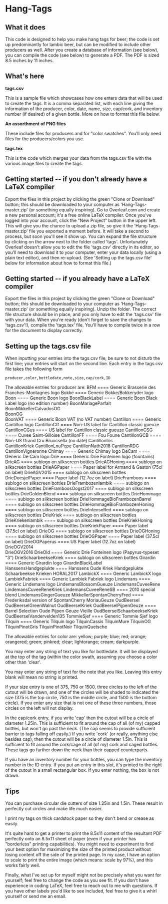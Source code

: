 # Hang-Tags

What it does
------------

This code is designed to help you make hang tags for beer; the code is set up predominantly for lambic beer, but can be modified to include other producers as well.  After you create a database of information (see below), you can compile the code (see below) to generate a PDF.  The PDF is sized 8.5 inches by 11 inches.

What's here
------------


**tags.csv**

This is a sample file which showcases how one enters data that will be used to create the tags.  It is a comma separated list, with each line giving the information of the producer, color, date, name, size, cap/cork, and inventory number (if desired) of a given bottle.  More on how to format this file below.

**An assorthment of PNG files**

These include files for producers and for "color swatches".  You'll only need files for the producers/colors you use. 
	
**tags.tex**

This is the code which merges your data from the tags.csv file with the various image files to create the tags. 
 
Getting started -- if you don't already have a LaTeX compiler
---------------------------------------------------------------

Export the files in this project by clicking the green "Clone or Download" button; this should be downloaded to your computer as 'Hang-Tags-master.zip' (or something equally inspiring).  Go to Overleaf.com and create a new personal account; it's a free online LaTeX compiler.  Once you've logged into your account, click the "New Project" button in the upper left.  This will give you the chance to upload a zip file, so give it the 'Hang-Tags-master.zip' file you exported a moment before. It will take a second to process, but soon you'll see it show up.  You can expand the file structure by clicking on the arrow next to the folder called 'tags'.  Unfortunately Overleaf doesn't allow you to edit the file 'tags.csv' directly in its editor, so you'll need to download it to your computer, enter your data locally (using a plain text editor), and then re-upload.  (See 'Setting up the tags.csv file' below for information about how to format this file.)

Getting started -- if you already have a LaTeX compiler
-------------------------------------------------------

Export the files in this project by clicking the green "Clone or Download" button; this should be downloaded to your computer as 'Hang-Tags-master.zip' (or something equally inspiring).  Unzip the folder.  The correct file structure should be in place, and you only have to edit the 'tags.csv' file with your data.  When you're ready (don't forget to save the changes to 'tags.csv'!), compile the 'tags.tex' file. You'll have to compile twice in a row for the document to display correctly.

Setting up the tags.csv file
----------------------------

When inputting your entries into the tags.csv file, be sure to not disturb the first line; your entries will start on the second line. Each entry in the tags.csv file takes the following form

    producer,color,bottledate,note,size,cap/cork,ID
    
The allowable entries for producer are: 
	BFM					====		Generic Brasserie des Franches-Montagnes logo
	Bokke					====		Generic Bokke/Bokkeryder logo
	Boon					====    	Generic Boon logo
	BoonBlackLabel				====		Generic Boon Black Label logo (no edition number)
	BoonMariageParfait
	BoonMikkellerCalvadosOG		
	BoonOG						
	BoonVAT					====		Generic Boon VAT (no VAT number)
	Cantillon				====		Generic Cantillon logo
	CantillonCG				====		Non-US label for Cantillon classic gueuze
	CantillonCGus				====		US label for Cantillon classic gueuze
	CantillonCSG				====		Cuvee Saint-Gilloise
	CantillonFF				====		Fou Foune
	CantillonGCB				====		Non-US Grand Cru Bruocsella (no date)
	CantillonIris				
	CantillonKriek
	CantillonLouPepe
	CantillonNath2018
	CantillonRDG
	CantillonVigneronne
	Chimay					====		Generic Chimay logo
	DeCam					====		Generic De Cam logo
	Drie					====		Generic Drie Fonteinen logo (fountains)
	DrieAG					====		sublogo on silkscreen bottles
	DrieAGHoning				====		sublogo on silkscreen bottles
	DrieAGPaper				====		Paper label for Armand & Gaston (75cl on label)
	DrieAGV2015				====		sublogo on silkscreen bottles
	DrieDoesjelPaper			====		Paper label (12.7oz on label)
	DrieFramboos				====		sublogo on silkscreen bottles
	DrieFrambozenlambik			====		sublogo on silkscreen bottles
	DrieFramboosOogst2017			====		sublogo on silkscreen bottles
	DrieGoldenBlend				====		sublogo on silkscreen bottles
	DrieHommage				====		sublogo on silkscreen bottles
	DrieHommageBioFrambozenBarrel		====		sublogo on silkscreen bottles
	DrieHommageBioFrambozenHoning		====		sublogo on silkscreen bottles
	DrieIntenseRed				====		sublogo on silkscreen bottles
	DrieKriek				====		sublogo on silkscreen bottles
	DrieKriekenlambik			====		sublogo on silkscreen bottles
	DrieKriekHoning				====		sublogo on silkscreen bottles
	DrieKriekPaper				====		Paper label (37.5cl on label)
	DrieOG					====		sublogo on silkscreen bottles
	DrieOGHoning				====		sublogo on silkscreen bottles
	DrieOGPaper				====		Paper label (37.5cl on label)
	DrieOGPaperus				====		US Paper label (12.7oz on label)
	DrieOGV2014						
	DrieOGV2016
	DrieOld					====		Generic Drie Fonteinen logo (Papyrus-typeset "3")
	DrieSchaarbeekseKriek			====		sublogo on silkscreen bottles
	Girardin				====		Generic Girardin logo
	GirardinBlackLabel				
	HanssensHandgeplukte			====		Hanssens Oude Kriek Handgeplukte Schaarbeekse Krieken
	HORAL2017
	LambickX				====		Generic LambickX logo
	LambiekFabriek				====		Generic Lambiek Fabriek logo
	Lindemans				====		Generic Lindemans logo
	LindemansBlossomGueuze
	LindemansCuveeRene
	LindemansCuveeReneKriek
	LindemansCuveeReneSB			====		2010 special blend
	LindemansGingerGueuze
	MikkellerSpontanCherryFred		====		Frederiksdal version of SpontanCherry
	MoriauGeuze
	OudBeersel
	OudBeerselGreenWalnut
	OudBeerselKriek
	OudBeerselPijpenGeuze			====		Barrel Selection Oude Pijpen Geuze Vieille
	OudBeerselSchaarbeekseKriek
	OudBeerselVandervelden135
	TommieSjef				====		Generic Tommie Sjef logo
	Tilquin					====		Generic Tilquin logo
	TilquinCassis
	TilquinMure
	TilquinOG
	TilquinPinotGris
	TilquinPinotNoir
	TilquinQuetsche

The allowable entries for color are:
		yellow;
		purple;
		blue;
		red;
		orange;
		orangered;
		green;
		pinkred;
		clear;
		lightorange;
		cream;
		darkpurple.
		
You may enter any string of text you like for bottledate.  It will be displayed at the top of the tag (within the color swath, assuming you choose a color other than 'clear'.

You may enter any string of text for the note that you like.  Leaving this entry blank will mean no string is printed.

If your size entry is one of 375, 750 or 1500, three circles to the left of the cutout will be drawn, and one of the circles will be shaded to indicated the size (375 is the top circle, 750 is the middle circle, and 1500 is the bottom circle).  If you enter any size that is not one of these three numbers, those circles on the left will not display.

In the cap/cork entry, if you write 'cap' then the cutout will be a circle of diameter 1.25in.  This is sufficient to fit around the cap of all (of my) capped bottles, but won't go past the neck.  (The cap seems to provide sufficient barrier to tags falling off easily.)  If you write 'cork' (or really, anything else besides cap), then the cutout will be a circle of diameter 1.5in.  This is sufficient to fit around the cork/cage of all (of my) cork and caged bottles.  These tags go further down the neck than their capped counterparts.

If you have an inventory number for your bottles, you can type the inventory number in the ID entry.  If you put an entry in this slot, it's printed to the right of the cutout in a small rectangular box.  If you enter nothing, the box is not drawn.


Tips
----

You can purchase circular die cutters of size 1.25in and 1.5in.  These result in perfectly cut circles and make life much easier.

I print my tags on thick cardstock paper so they don't bend or crease as easily.

It's quite hard to get a printer to print the 8.5x11 content of the resultant PDF perfectly onto an 8.5x11 sheet of paper (even if your printer has "borderless" printing capabilities).  You might need to experiment to find your best option for maximizing the size of the printed product without losing content off the side of the printed page. In my case, I have an option to scale to print the entire image (which means: scale by 97%), and this works fairly well.

Finally, what I've set up for myself might not be precisely what you want for yourself; feel free to change the code as you see fit.  If you don't have experience in coding LaTeX, feel free to reach out to me with questions.  If you have other labels you'd like to see included, feel free to give it a whirl yourself or send me an email.
